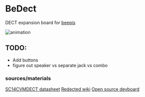 # BeDect
DECT expansion board for [beepis](https://gitlab.com/linalinn/bepis)

![animation](https://ambraglow.github.io/BeDECT/rotating.gif)

## TODO:
- Add buttons
- figure out speaker vs separate jack vs combo

### sources/materials
[SC14CVMDECT datasheet](https://www.digikey.com/en/htmldatasheets/production/2361758/0/0/1/sc14cvmdect-sf-datasheet.html)
[Redected wiki](https://wiki.redected.org/)
[Open source devboard](https://github.com/funkeleinhorn/sc14cvmdect-devboard)

